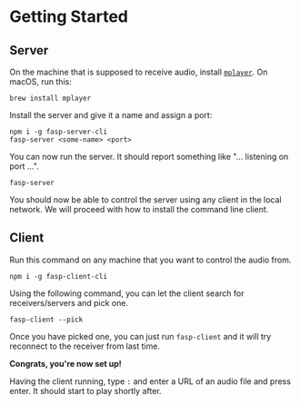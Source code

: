 # Getting Started

## Server

On the machine that is supposed to receive audio, install [`mplayer`](http://www.mplayerhq.hu/). On macOS, run this:

```shell
brew install mplayer
```

Install the server and give it a name and assign a port:

```shell
npm i -g fasp-server-cli
fasp-server <some-name> <port>
```

You can now run the server. It should report something like "… listening on port …".

```
fasp-server
```

You should now be able to control the server using any client in the local network. We will proceed with how to install the command line client.

## Client

Run this command on any machine that you want to control the audio from.

```shell
npm i -g fasp-client-cli
```

Using the following command, you can let the client search for receivers/servers and pick one.

```shell
fasp-client --pick
```

Once you have picked one, you can just run `fasp-client` and it will try reconnect to the receiver from last time.

**Congrats, you're now set up!**

Having the client running, type `:` and enter a URL of an audio file and press enter. It should start to play shortly after.
